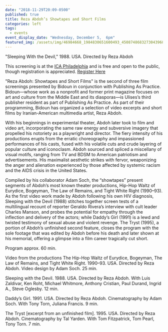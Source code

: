 ```yaml
---
date: "2018-11-29T20:09-0500"
published: true
title: Reza Abdoh’s Showtapes and Short Films
categories: left
tags:
  - events
event_display_date: "Wednesday, December 5,  6pm"
featured_img: /assets/img/46984668_1984830651600493_4508748683273043968_o.jpg
---
```


"Sleeping With the Devil," 1988. USA. Directed by Reza Abdoh

This screening is at the [ICA Philadelphia](https://icaphila.org/events/48768/) and is free and open to the public, though registration is appreciated. [Register Here](https://icaphila.org/events/48768/)

"Reza Abdoh: Showtapes and Short Films" is the second of three film screenings presented by Bidoun in conjunction with Publishing As Practice. Bidoun—whose work as a nonprofit and former print magazine focuses on art and culture from the Middle East and its diasporas—is Ulises’s third publisher resident as part of Publishing As Practice. As part of their programming, Bidoun has organized a selection of video excerpts and short films by Iranian-American multimedia artist, Reza Abdoh.

With his beginnings in experimental theater, Abdoh later took to film and video art, incorporating the same raw energy and subversive imagery that propelled his notoriety as a playwright and director. The fiery intensity of his productions erupts from the erratic choreography and impassioned performances of his casts, fused with his volatile cuts and crude layering of popular culture and iconoclasm. Abdoh sourced and spliced a miscellany of visual motifs, ranging from TV and BDSM to American patriotism and advertisements. His maximalist aesthetic strikes with fervor, weaponizing the anger and alienation experienced by those affected by systemic racism and the AIDS crisis in the United States.

Compiled by his collaborator Adam Soch, the “showtapes” present segments of Abdoh’s most known theater productions, Hip-Hop Waltz of Eurydice, Bogeyman, The Law of Remains, and Tight White Right (1990–93). As the first video work made by Abdoh following his own HIV diagnosis, Sleeping with the Devil (1988) stitches together screen tests of a multilingual recount of reporter Geraldo Rivera’s interview with cult leader Charles Manson, and probes the potential for empathy through the inflection and delivery of the actors; while Daddy’s Girl (1991) is a lewd and twisted testimony of sexual abuse and violent revenge. The Tryst (1995), a portion of Abdoh’s unfinished second feature, closes the program with the sole footage that was edited by Abdoh before his death and later shown at his memorial, offering a glimpse into a film career tragically cut short.

Program approx. 60 min.

Video from the productions The Hip-Hop Waltz of Eurydice, Bogeyman, The Law of Remains, and Tight White Right. 1990–93. USA. Directed by Reza Abdoh. Video design by Adam Soch. 25 min.

Sleeping with the Devil. 1988. USA. Directed by Reza Abdoh. With Luis Zaldivar, Ken Roht, Michael Whitmore, Anthony Cristian, Paul Durand, Ingrid A., Steve Oglesby. 12 min.

Daddy’s Girl. 1991. USA. Directed by Reza Abdoh. Cinematography by Adam Soch. With Tony Torn, Juliana Francis. 9 min.

The Tryst [excerpt from an unfinished film]. 1995. USA. Directed by Reza Abdoh. Cinematography by Tal Yarden. With Tom Fitzpatrick, Tom Pearl, Tony Torn. 7 min.
